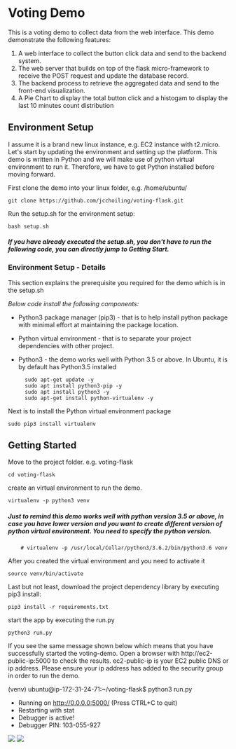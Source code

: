 # Voting Demo
This is a voting demo to collect data from the web interface. This demo demonstrate the following features: 
1. A web interface to collect the button click data and send to the backend system.
2. The web server that builds on top of the flask micro-framework to receive the POST request and update the database record. 
3. The backend process to retrieve the aggregated data and send to the front-end visualization.
3. A Pie Chart to display the total button click and a histogam to display the last 10 minutes count distribution

## Environment Setup
I assume it is a brand new linux instance, e.g. EC2 instance with t2.micro. Let's start by updating the environment and setting up the platform. This demo is written in Python and we will make use of python virtual environment to run it. Therefore, we have to get Python installed before moving forward. 

First clone the demo into your linux folder, e.g. /home/ubuntu/

    git clone https://github.com/jcchoiling/voting-flask.git
    
Run the setup.sh for the environment setup:

    bash setup.sh 
    
#### *If you have already executed the setup.sh, you don't have to run the following code, you can directly jump to _Getting Start_.*

### Environment Setup - Details
This section explains the prerequisite you required for the demo which is in the setup.sh

_Below code install the following components:_
* Python3 package manager (pip3) - that is to help install python package with minimal effort at maintaining the package location.
* Python virtual environment - that is to separate your project dependencies with other project.
* Python3 - the demo works well with Python 3.5 or above. In Ubuntu, it is by default has Python3.5 installed

        sudo apt-get update -y
        sudo apt install python3-pip -y
        sudo apt install python3 -y
        sudo apt-get install python-virtualenv -y

Next is to install the Python virtual environment package

    sudo pip3 install virtualenv

## Getting Started

Move to the project folder. e.g. voting-flask  
    
    cd voting-flask

create an virtual environment to run the demo.

    virtualenv -p python3 venv

##### *Just to remind this demo works well with python version 3.5 or above, in case you have lower version and you want to create different version of python virtual environment. You need to specify the python version.*

        # virtualenv -p /usr/local/Cellar/python3/3.6.2/bin/python3.6 venv
  

After you created the virtual environment and you need to activate it

    source venv/bin/activate

Last but not least, download the project dependency library by executing pip3 install:

    pip3 install -r requirements.txt

start the app by executing the run.py

    python3 run.py

If you see the same message shown below which means that you have successfully started the voting-demo. Open a browser with http://ec2-public-ip:5000 to check the results. ec2-public-ip is your EC2 public DNS or ip address. Please ensure your ip address has added to the security group in order to run the demo. 

(venv) ubuntu@ip-172-31-24-71:~/voting-flask$ python3 run.py
 * Running on http://0.0.0.0:5000/ (Press CTRL+C to quit)
 * Restarting with stat
 * Debugger is active!
 * Debugger PIN: 103-055-927    


<img src=https://i.imgur.com/pfik5S7.png>
<img src=https://i.imgur.com/qnEfmM1.png>


